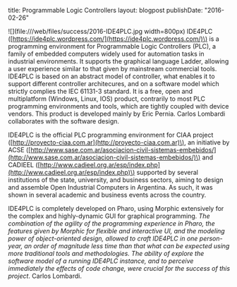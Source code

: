 title: Programmable Logic Controllerslayout: blogpostpublishDate: "2016-02-26"![](file:///web/files/success/2016-IDE4PLC.jpg width=800px)IDE4PLC \([https://ide4plc.wordpress.com/](https://ide4plc.wordpress.com/)\) is a programming environment for Programmable Logic Controllers \(PLC\), a family of embedded computers widely used for automation tasks in industrial environments. It supports the graphical language Ladder, allowing a user experience similar to that given by mainstream commercial tools. IDE4PLC is based on an abstract model of controller, what enables it to support different controller architecures, and on a software model which strictly complies the IEC 61131-3 standard.It is a free, open and multiplatform \(Windows, Linux, IOS\) product, contrarily to most PLC programming environments and tools, which are tightly coupled with device vendors. This product is developed mainly by Eric Pernia. Carlos Lombardi collaborates with the software design.IDE4PLC is the official PLC programming environment for CIAA project \([http://proyecto-ciaa.com.ar](http://proyecto-ciaa.com.ar)\), an initiative by ACSE \([http://www.sase.com.ar/asociacion-civil-sistemas-embebidos/](http://www.sase.com.ar/asociacion-civil-sistemas-embebidos/)\) and CADIEEL \([http://www.cadieel.org.ar/esp/index.php](http://www.cadieel.org.ar/esp/index.php)\) supported by several institutions of the state, university, and business sectors, aiming to design and assemble Open Industrial Computers in Argentina. As such, it was shown in several academic and business events across the country.IDE4PLC is completely developed on Pharo, using Morphic extensively for the complex and highly-dynamic GUI for graphical programming._The combination of the agility of the programming experience in Pharo, the features given by Morphic for flexible and interactive UI, and the modeling power of object-oriented design, allowed to craft IDE4PLC in one person-year, an order of magnitude less time than that what can be expected using more traditional tools and methodologies.
The ability of explore the software model of a running IDE4PLC instance, and to perceive immediately the effects of code change, were crucial for the success of this project_. Carlos Lombardi.